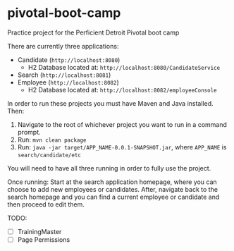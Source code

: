 # pivotal-boot-camp
Practice project for the Perficient Detroit Pivotal boot camp

There are currently three applications:

* Candidate (`http://localhost:8080`)
  * H2 Database located at: `http://localhost:8080/CandidateService`
* Search (`http://localhost:8081`) 
* Employee (`http://localhost:8082`)
  * H2 Database located at: `http://localhost:8082/employeeConsole`

In order to run these projects you must have Maven and Java installed. Then:

1. Navigate to the root of whichever project you want to run in a command prompt.
1. Run: `mvn clean package`
1. Run: `java -jar target/APP_NAME-0.0.1-SNAPSHOT.jar`, where `APP_NAME` is `search/candidate/etc`

You will need to have all three running in order to fully use the project.

Once running: Start at the search application homepage, where you can choose to add new employees or candidates. After, navigate back to the search homepage and you can find a current employee or candidate and then proceed to edit them.

TODO:
* [ ] TrainingMaster
* [ ] Page Permissions
